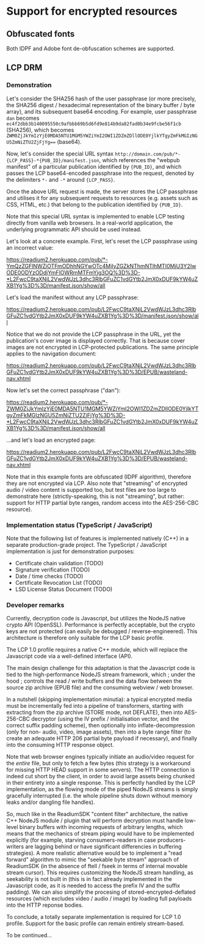# Support for encrypted resources

## Obfuscated fonts

Both IDPF and Adobe font de-obfuscation schemes are supported.

## LCP DRM

### Demonstration

Let's consider the SHA256 hash of the user passphrase (or more precisely, the SHA256 digest / hexadecimal representation of the binary buffer / byte array), and its subsequent base64 encoding. For example, user passphrase `dan` becomes `ec4f2dbb3b140095550c9afbbb69b5d6fd9e814b9da82fad0b34e9fcbe56f1cb` (SHA256), which becomes `ZWM0ZjJkYmIzYjE0MDA5NTU1MGM5YWZiYmI2OWI1ZDZmZDllODE0YjlkYTgyZmFkMGIzNGU5ZmNiZTU2ZjFjYg==` (base64).

Now, let's consider the special URL syntax `http://domain.com/pub/*-{LCP_PASS}-*{PUB_ID}/manifest.json`, which references the "webpub manifest" of a particular publication identified by `{PUB_ID}`, and which passes the LCP base64-encoded passphrase into the request, denoted by the delimiters `*-` and `-*` around `{LCP_PASS}`.

Once the above URL request is made, the server stores the LCP passphrase and utilises it for any subsequent requests to resources (e.g. assets such as CSS, HTML, etc.) that belong to the publication identified by `{PUB_ID}`.

Note that this special URL syntax is implemented to enable LCP testing directly from vanilla web browsers. In a real-world application, the underlying programmatic API should be used instead.

Let's look at a concrete example. First, let's reset the LCP passphrase using an incorrect value:

https://readium2.herokuapp.com/pub/*-YmQzZGFlNWZiOTFmODhhNGYwOTc4MjIyZGZkNThmNTlhMTI0MjU3Y2IwODE0ODYzODdjYmFlOWRmMTFmYjg3OQ%3D%3D-*L2FwcC9taXNjL2VwdWJzL3dhc3RlbGFuZC1vdGYtb2JmX0xDUF9kYW4uZXB1Yg%3D%3D/manifest.json/show/all

Let's load the manifest without any LCP passphrase:

https://readium2.herokuapp.com/pub/L2FwcC9taXNjL2VwdWJzL3dhc3RlbGFuZC1vdGYtb2JmX0xDUF9kYW4uZXB1Yg%3D%3D/manifest.json/show/all

Notice that we do not provide the LCP passphrase in the URL, yet the publication's cover image is displayed correctly. That is because cover images are not encrypted in LCP-protected publications. The same principle applies to the navigation document:

https://readium2.herokuapp.com/pub/L2FwcC9taXNjL2VwdWJzL3dhc3RlbGFuZC1vdGYtb2JmX0xDUF9kYW4uZXB1Yg%3D%3D/EPUB/wasteland-nav.xhtml

Now let's set the correct passphrase ("dan"):

https://readium2.herokuapp.com/pub/*-ZWM0ZjJkYmIzYjE0MDA5NTU1MGM5YWZiYmI2OWI1ZDZmZDllODE0YjlkYTgyZmFkMGIzNGU5ZmNiZTU2ZjFjYg%3D%3D-*L2FwcC9taXNjL2VwdWJzL3dhc3RlbGFuZC1vdGYtb2JmX0xDUF9kYW4uZXB1Yg%3D%3D/manifest.json/show/all

...and let's load an encrypted page:

https://readium2.herokuapp.com/pub/L2FwcC9taXNjL2VwdWJzL3dhc3RlbGFuZC1vdGYtb2JmX0xDUF9kYW4uZXB1Yg%3D%3D/EPUB/wasteland-nav.xhtml

Note that in this example fonts are obfuscated (IDPF algorithm), therefore they are not encrypted via LCP. Also note that "streaming" of encrypted audio / video content is supported too, but test files are too large to demonstrate here (strictly-speaking, this is not "streaming", but rather: support for HTTP partial byte ranges, random access into the AES-256-CBC resource).

### Implementation status (TypeScript / JavaScript)

Note that the following list of features is implemented natively (C++) in a separate production-grade project. The TypeScript / JavaScript implementation is just for demonstration purposes:

* Certificate chain validation (TODO)
* Signature verification (TODO)
* Date / time checks (TODO)
* Certificate Revocation List (TODO)
* LSD License Status Document (TODO)

### Developer remarks

Currently, decryption code is Javascript, but utilizes the NodeJS native crypto API (OpenSSL). Performance is perfectly acceptable, but the crypto keys are not protected (can easily be debugged / reverse-engineered). This architecture is therefore only suitable for the LCP basic profile.

The LCP 1.0 profile requires a native C++ module, which will replace the Javascript code via a well-defined interface (API).

The main design challenge for this adaptation is that the Javascript code is tied to the high-performance NodeJS stream framework, which ; under the hood ; controls the read / write buffers and the data flow between the source zip archive (EPUB file) and the consuming webview / web browser.

In a nutshell (skipping implementation minutia): a typical encrypted media must be incrementally fed into a pipeline of transformers, starting with extracting from the zip archive (STORE mode, not DEFLATE), then into AES-256-CBC decryptor (using the IV prefix / initialisation vector, and the correct suffix padding scheme), then optionally into inflate-decompression (only for non- audio, video, image assets), then into a byte range filter (to create an adequate HTTP 206 partial byte payload if necessary), and finally into the consuming HTTP response object.

Note that web browser engines typically initiate an audio/video request for the *entire* file, but only to fetch a few bytes (this strategy is a workaround for missing HTTP HEAD support in some servers). The HTTP connection is indeed cut short by the client, in order to avoid large assets being chunked in their entirety into a single response. This is perfectly handled by the LCP implementation, as the flowing mode of the piped NodeJS streams is simply gracefully interrupted (i.e. the whole pipeline shuts down without memory leaks and/or dangling file handles).

So, much like in the ReadiumSDK "content filter" architecture, the native C++ NodeJS module / plugin that will perform decryption must handle low-level binary buffers with incoming requests of arbitrary lengths, which means that the mechanics of stream piping would have to be implemented explicitly (for example, starving consumers-readers in case producers-writers are lagging behind or have significant differencies in buffering strategies). A more realistic alternative would be to implement a "read forward" algorithm to mimic the "seekable byte stream" approach of ReadiumSDK (in the absence of ftell / fseek in terms of internal movable stream cursor). This requires customizing the NodeJS stream handling, as seekability is not built in (this is in fact already implemented in the Javascript code, as it is needed to access the prefix IV and the suffix padding). We can also simplify the procesing of stored-encrypted-deflated resources (which excludes video / audio / image) by loading full payloads into the HTTP reponse bodies.

To conclude, a totally separate implementation is required for LCP 1.0 profile. Support for the basic profile can remain entirely stream-based.

To be continued...
